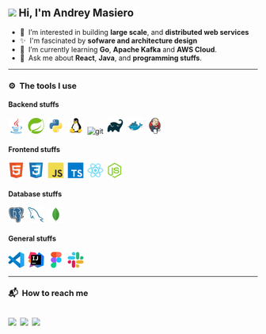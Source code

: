 ## <img src="https://media.giphy.com/media/hvRJCLFzcasrR4ia7z/giphy.gif" width="24"> Hi, I'm Andrey Masiero  
- :monocle_face: &nbsp;I’m interested in building **large scale**, and **distributed web services**
- ✨ &nbsp;I'm fascinated by **sofware and architecture design**
- 🌱 &nbsp;I’m currently learning **Go**, **Apache Kafka** and **AWS Cloud**.
- 💬 &nbsp;Ask me about **React**, **Java**, and **programming stuffs**.
<hr />

### ⚙️ &nbsp;The tools I use
#### Backend stuffs 
<p align="left">
  <img src="https://raw.githubusercontent.com/devicons/devicon/master/icons/java/java-original.svg" alt="java" width="32" height="32"/>&nbsp;
  <img src="https://raw.githubusercontent.com/devicons/devicon/master/icons/spring/spring-original.svg" alt="spring" width="32" height="32"/>&nbsp;
  <img src="https://raw.githubusercontent.com/devicons/devicon/master/icons/python/python-original.svg" alt="python" width="32" height="32"/>&nbsp;
  <img src="https://raw.githubusercontent.com/devicons/devicon/master/icons/linux/linux-original.svg" alt="linux" width="32" height="32"/>&nbsp;
  <img src="https://www.vectorlogo.zone/logos/git-scm/git-scm-icon.svg" alt="git" width="32" height="32"/>&nbsp;
  <img src="https://raw.githubusercontent.com/devicons/devicon/master/icons/gradle/gradle-plain.svg" alt="gradle" width="32" height="32"/>&nbsp;
  <img src="https://raw.githubusercontent.com/devicons/devicon/master/icons/docker/docker-original.svg" alt="docker" width="32" height="32"/>&nbsp;
  <img src="https://raw.githubusercontent.com/devicons/devicon/master/icons/jenkins/jenkins-original.svg" alt="jenkins" width="32" height="32"/>&nbsp;
</p>

#### Frontend stuffs
<p align="left">
  <img src="https://raw.githubusercontent.com/devicons/devicon/master/icons/html5/html5-original.svg" alt="html5" width="32" height="32"/>&nbsp;
  <img src="https://raw.githubusercontent.com/devicons/devicon/master/icons/css3/css3-original.svg" alt="css3" width="32" height="32"/>&nbsp;
  <img src="https://raw.githubusercontent.com/devicons/devicon/master/icons/javascript/javascript-original.svg" alt="javascript" width="32" height="32"/>&nbsp;
  <img src="https://raw.githubusercontent.com/devicons/devicon/master/icons/typescript/typescript-original.svg" alt="typescript" width="32" height="32"/>&nbsp;
  <img src="https://raw.githubusercontent.com/devicons/devicon/master/icons/react/react-original.svg" alt="react" width="32" height="32"/>&nbsp;
  <img src="https://raw.githubusercontent.com/devicons/devicon/master/icons/nodejs/nodejs-original.svg" alt="nodejs" width="32" height="32"/>&nbsp;
</p>

#### Database stuffs
<p align="left">
  <img src="https://raw.githubusercontent.com/devicons/devicon/master/icons/postgresql/postgresql-original.svg" alt="postgresql" width="32" height="32"/>&nbsp;
  <img src="https://raw.githubusercontent.com/devicons/devicon/master/icons/mysql/mysql-original.svg" alt="mysql" width="32" height="32"/>&nbsp;
  <img src="https://raw.githubusercontent.com/devicons/devicon/master/icons/mongodb/mongodb-original.svg" alt="mongodb" width="32" height="32"/>&nbsp;
</p>

#### General stuffs
<p align="left">
  <img src="https://raw.githubusercontent.com/devicons/devicon/master/icons/vscode/vscode-original.svg" alt="vscode" width="32" height="32"/>&nbsp;
  <img src="https://raw.githubusercontent.com/devicons/devicon/master/icons/intellij/intellij-original.svg" alt="intellij" width="32" height="32"/>&nbsp;
  <img src="https://raw.githubusercontent.com/devicons/devicon/master/icons/figma/figma-original.svg" alt="figma" width="32" height="32"/>&nbsp;
  <img src="https://raw.githubusercontent.com/devicons/devicon/master/icons/slack/slack-original.svg" alt="slack" width="32" height="32"/>&nbsp;
</p>
<hr />

### 📬 &nbsp;How to reach me

<div>
  <br/>
  <a href="https://www.youtube.com/andreymasiero" target="_blank"><img src="https://img.shields.io/badge/YouTube-FF0000?style=for-the-badge&logo=youtube&logoColor=white" target="_blank"></a>&nbsp;
  <a href = "mailto:andreymasiero@gmail.com"><img src="https://img.shields.io/badge/-Gmail-%23333?style=for-the-badge&logo=gmail&logoColor=white" target="_blank"></a>&nbsp;
  <a href="https://www.linkedin.com/in/andreymasiero" target="_blank"><img src="https://img.shields.io/badge/-LinkedIn-%230077B5?style=for-the-badge&logo=linkedin&logoColor=white" target="_blank"></a>&nbsp;
</div>

<!--
<a href="https://andreymasiero.com/">
  <img height="180em" align="center" src="https://github-readme-stats.vercel.app/api?username=amasiero&show_icons=true&theme=dracula" />
  <img height="180em" align="center" src="https://github-readme-stats.vercel.app/api/top-langs/?username=amasiero&layout=compact&theme=dracula&langs_count=8" />
</a>
<hr />

### Watch a snake-eating 🐍 my contribution graph on Github

![snake](https://raw.githubusercontent.com/amasiero/amasiero/output/github-contribution-grid-snake.svg)

**amasiero/amasiero** is a ✨ _special_ ✨ repository because its `README.md` (this file) appears on your GitHub profile.

Here are some ideas to get you started:

- 🔭 I’m currently working on ...
- 🌱 I’m currently learning ...
- 👯 I’m looking to collaborate on ...
- 🤔 I’m looking for help with ...
- 💬 Ask me about ...
- 📫 How to reach me: ...
- 😄 Pronouns: ...
- ⚡ Fun fact: ...
-->
